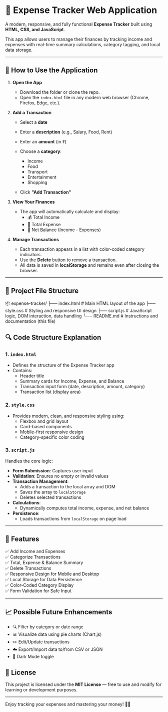 # 💸 Expense Tracker Web Application

A modern, responsive, and fully functional **Expense Tracker** built using **HTML, CSS, and JavaScript**.

This app allows users to manage their finances by tracking income and expenses with real-time summary calculations, category tagging, and local data storage.

---

## 🚀 How to Use the Application

1. **Open the App**
   - Download the folder or clone the repo.
   - Open the `index.html` file in any modern web browser (Chrome, Firefox, Edge, etc.).

2. **Add a Transaction**
   - Select a **date**
   - Enter a **description** (e.g., Salary, Food, Rent)
   - Enter an **amount** (in ₹)
   - Choose a **category**:
     - Income
     - Food
     - Transport
     - Entertainment
     - Shopping

   - Click **"Add Transaction"**

3. **View Your Finances**
   - The app will automatically calculate and display:
     - 💰 Total Income
     - 💸 Total Expense
     - 🔢 Net Balance (Income - Expenses)

4. **Manage Transactions**
   - Each transaction appears in a list with color-coded category indicators.
   - Use the **Delete** button to remove a transaction.
   - All data is saved in **localStorage** and remains even after closing the browser.

---

## 📁 Project File Structure
📦 expense-tracker/
├── index.html # Main HTML layout of the app
├── style.css # Styling and responsive UI design
├── script.js # JavaScript logic, DOM interaction, data handling
└── README.md # Instructions and documentation (this file)

## 🔍 Code Structure Explanation

### 1. `index.html`
- Defines the structure of the Expense Tracker app
- Contains:
  - Header title
  - Summary cards for Income, Expense, and Balance
  - Transaction input form (date, description, amount, category)
  - Transaction list (display area)

### 2. `style.css`
- Provides modern, clean, and responsive styling using:
  - Flexbox and grid layout
  - Card-based components
  - Mobile-first responsive design
  - Category-specific color coding

### 3. `script.js`
Handles the core logic:
- **Form Submission**: Captures user input
- **Validation**: Ensures no empty or invalid values
- **Transaction Management**:
  - Adds a transaction to the local array and DOM
  - Saves the array to `localStorage`
  - Deletes selected transactions
- **Calculations**:
  - Dynamically computes total income, expense, and net balance
- **Persistence**:
  - Loads transactions from `localStorage` on page load

---

## 🎯 Features

✅ Add Income and Expenses  
✅ Categorize Transactions  
✅ Total, Expense & Balance Summary  
✅ Delete Transactions  
✅ Responsive Design for Mobile and Desktop  
✅ Local Storage for Data Persistence  
✅ Color-Coded Category Display  
✅ Form Validation for Safe Input  

---

## 📈 Possible Future Enhancements

- 🔍 Filter by category or date range  
- 📊 Visualize data using pie charts (Chart.js)  
- ✏️ Edit/Update transactions  
- ☁️ Export/Import data to/from CSV or JSON  
- 🌙 Dark Mode toggle  

## 📝 License

This project is licensed under the **MIT License** — free to use and modify for learning or development purposes.

---

Enjoy tracking your expenses and mastering your money! 💸✨

